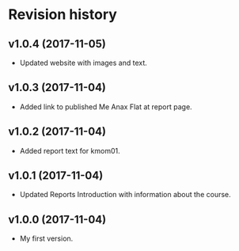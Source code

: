 Revision history
=======================================


v1.0.4 (2017-11-05)
---------------------------------------

* Updated website with images and text.

v1.0.3 (2017-11-04)
---------------------------------------

* Added link to published Me Anax Flat at report page.

v1.0.2 (2017-11-04)
---------------------------------------

* Added report text for kmom01.

v1.0.1 (2017-11-04)
---------------------------------------

* Updated Reports Introduction with information about the course.

v1.0.0 (2017-11-04)
---------------------------------------

* My first version.
